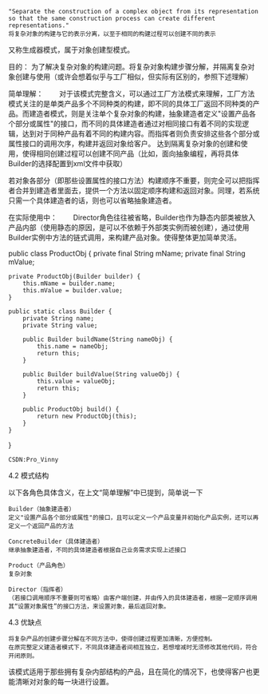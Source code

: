 

    "Separate the construction of a complex object from its representation so that the same construction process can create different representations."
    将复杂对象的构建与它的表示分离，以至于相同的构建过程可以创建不同的表示

又称生成器模式，属于对象创建型模式。

目的：
为了解决复杂对象的构建问题。将复杂对象构建步骤分解，并隔离复杂对象创建与使用（或许会想着似乎与工厂相似，但实际有区别的，参照下述理解）

简单理解：
  对于该模式完整含义，可以通过工厂方法模式来理解，工厂方法模式关注的是单类产品多个不同种类的构建，即不同的具体工厂返回不同种类的产品。而建造者模式，则是关注单个复杂对象的构建，抽象建造者定义"设置产品各个部分或属性"的接口，而不同的具体建造者通过对相同接口有着不同的实现逻辑，达到对于同种产品有着不同的构建内容。而指挥者则负责安排这些各个部分或属性接口的调用次序，构建并返回对象给客户。
达到隔离复杂对象的创建和使用，使得相同创建过程可以创建不同产品（比如，面向抽象编程，再将具体Builder的选择配置到xml文件中获取）

若对象各部分（即那些设置属性的接口方法）构建顺序不重要，则完全可以把指挥者合并到建造者里面去，提供一个方法以固定顺序构建和返回对象。同理，若系统只需一个具体建造者的话，则也可以省略抽象建造者。

在实际使用中：
  Director角色往往被省略，Builder也作为静态内部类被放入产品内部（使用静态的原因，是可以不依赖于外部类实例而被创建），通过使用Builder实例中方法的链式调用，来构建产品对象。使得整体更加简单灵活。

public class ProductObj {
    private final String mName;
    private final String mValue;

    private ProductObj(Builder builder) {
        this.mName = builder.name;
        this.mValue = builder.value;
    }

    public static class Builder {
        private String name;
        private String value;

        public Builder buildName(String nameObj) {
            this.name = nameObj;
            return this;
        }

        public Builder buildValue(String valueObj) {
            this.value = valueObj;
            return this;
        }

        public ProductObj build() {
            return new ProductObj(this);
        }
    }
}

    CSDN:Pro_Vinny

4.2 模式结构


以下各角色具体含义，在上文“简单理解”中已提到，简单说一下

    Builder（抽象建造者）
    定义"设置产品各个部分或属性"的接口，且可以定义一个产品变量并初始化产品实例，还可以再定义一个返回产品的方法

    ConcreteBuilder（具体建造者）
    继承抽象建造者，不同的具体建造者根据自己业务需求实现上述接口

    Product（产品角色）
    复杂对象

    Director（指挥者）
    （若接口调用顺序不重要则可省略）由客户端创建，并由传入的具体建造者，根据一定顺序调用其“设置对象属性”的接口方法，来设置对象，最后返回对象。

4.3 优缺点

    将复杂产品的创建步骤分解在不同方法中，使得创建过程更加清晰，方便控制。
    在原完整定义建造者模式下，不同具体建造者间相互独立，若想增减时无须修改其他代码，符合开闭原则。

该模式适用于那些拥有复杂内部结构的产品，且在简化的情况下，也使得客户也更能清晰对对象的每一块进行设置。
